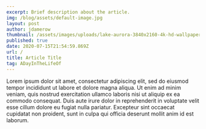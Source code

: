 ```yaml
---
excerpt: Brief description about the article.
img: /blog/assets/default-image.jpg
layout: post
author: jdamerow
thumbnail: /assets/images/uploads/lake-aurora-3840x2160-4k-hd-wallpaper-florida-night-sky-stars-12771.jpg
published: true
date: 2020-07-15T21:54:59.869Z
url: /
title: Article Title
tag: ADayInTheLifeOf
---
```


<p>Lorem ipsum dolor sit amet, consectetur adipiscing elit, sed do eiusmod tempor incididunt ut labore et dolore magna aliqua. Ut enim ad minim veniam, quis nostrud exercitation ullamco laboris nisi ut aliquip ex ea commodo consequat. Duis aute irure dolor in reprehenderit in voluptate velit esse cillum dolore eu fugiat nulla pariatur. Excepteur sint occaecat cupidatat non proident, sunt in culpa qui officia deserunt mollit anim id est laborum.</p>